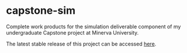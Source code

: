 # capstone-sim
Complete work products for the simulation deliverable component of my undergraduate Capstone project at Minerva University.

The latest stable release of this project can be accessed [here](https://capstone.austinperzben.com/).
